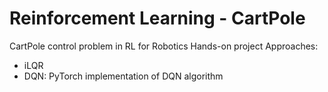 # Reinforcement Learning - CartPole 
CartPole control problem in RL for Robotics Hands-on project
Approaches:
- iLQR
- DQN: PyTorch implementation of DQN algorithm
